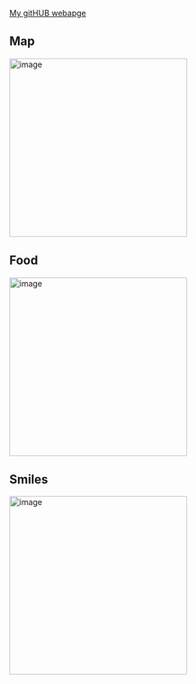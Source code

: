 
[My gitHUB webapge](https://github.com/Jebuhdah)


## Map
<img width="316" alt="image" src="https://github.com/user-attachments/assets/b0b4cf6a-2f32-44a7-aeac-4d5bae95cdbe" />

## Food
<img width="316" alt="image" src="https://github.com/user-attachments/assets/6df31e03-7d63-4e12-993c-7ca15911b4b8" />

## Smiles
<img width="316" alt="image" src="https://github.com/user-attachments/assets/3f22aaa0-0500-4c72-9c02-914cfd901f6f" />


